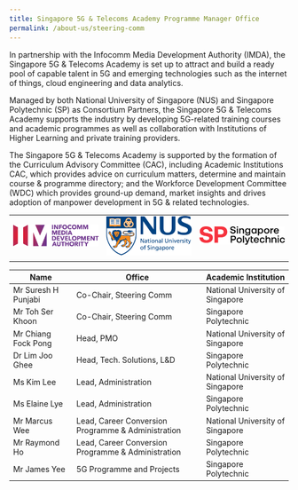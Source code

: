 ```yaml
---
title: Singapore 5G & Telecoms Academy Programme Manager Office
permalink: /about-us/steering-comm
---
```

In partnership with the Infocomm Media Development Authority (IMDA), the Singapore 5G &amp; Telecoms Academy is set up to attract and build a ready pool of capable talent in 5G and emerging technologies such as the internet of things, cloud engineering and data analytics.

Managed by both National University of Singapore (NUS) and Singapore Polytechnic (SP) as Consortium Partners, the Singapore 5G &amp; Telecoms Academy supports the industry by developing 5G-related training courses and academic programmes as well as collaboration with Institutions of Higher Learning and private training providers.

The Singapore 5G &amp; Telecoms Academy is supported by the formation of the Curriculum Advisory 
Committee (CAC), including Academic Institutions CAC, which provides advice on curriculum matters, determine and maintain course &amp; programme directory; and the Workforce Development Committee (WDC) which provides ground-up demand, market insights and drives adoption of manpower development in 5G &amp; related technologies.




|  |  |    | 
| -------- | -------- | -------- | 
|<img  alt="IMDA" src="/images/banners-and-logos/IMDA%20Logo.png">| <img  alt="NUS" src="/images/banners-and-logos/NUS%20Logo.png"> |<img  alt="SP" src="/images/banners-and-logos/SP%20Logo.png"> |
|  ||  | 



| Name | Office| Academic Institution |
| -------- | -------- | -------- |
| Mr Suresh H Punjabi   | Co-Chair, Steering Comm    | National University of Singapore |
| Mr Toh Ser Khoon  | Co-Chair, Steering Comm    | Singapore Polytechnic |
|Mr Chiang Fock Pong   | Head, PMO | National University of Singapore |
| Dr Lim Joo Ghee | Head, Tech. Solutions, L&amp;D  | Singapore Polytechnic |
| Ms Kim Lee | Lead, Administration  | National University of Singapore |
|Ms Elaine Lye | Lead, Administration |Singapore Polytechnic |
|Mr Marcus Wee | Lead, Career Conversion Programme & Administration |National University of Singapore |
|Mr Raymond Ho| Lead, Career Conversion Programme & Administration |Singapore Polytechnic |
|Mr James Yee | 5G Programme and Projects |Singapore Polytechnic |